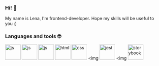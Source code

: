 ### Hi! 👋

My name is Lena, I'm frontend-developer. Hope my skills will be useful to you :)

### Languages ​​and tools 🤓
<img src="https://cdn.jsdelivr.net/gh/devicons/devicon@latest/icons/react/react-original.svg" title="js" width="50" height="50"/> <img src="https://cdn.jsdelivr.net/gh/devicons/devicon/icons/javascript/javascript-original.svg" title="js" width="50" height="50"/> <img src="https://cdn.jsdelivr.net/gh/devicons/devicon@latest/icons/typescript/typescript-original.svg" title="js" width="50" height="50"/> <img src="https://cdn.jsdelivr.net/gh/devicons/devicon/icons/html5/html5-plain-wordmark.svg" title="html" width="50" height="50"/> <img src="https://cdn.jsdelivr.net/gh/devicons/devicon/icons/css3/css3-plain-wordmark.svg" title="css" width="50" height="50"/> <img <img src="https://cdn.jsdelivr.net/gh/devicons/devicon/icons/jest/jest-plain.svg" title="jest" width="50" height="50"/> <img <img src="https://cdn.jsdelivr.net/gh/devicons/devicon@latest/icons/storybook/storybook-original.svg" title="storybook" width="50" height="50" />
          

